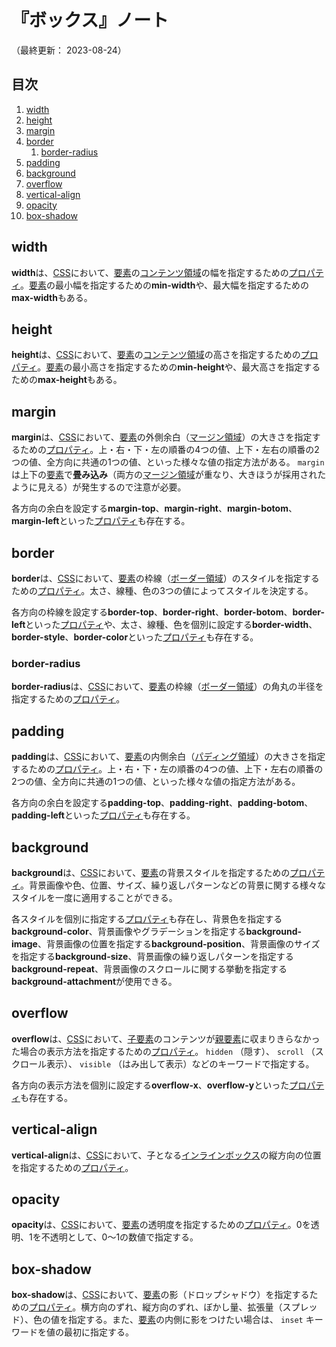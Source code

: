 # 『ボックス』ノート

（最終更新： 2023-08-24）


## 目次

1. [width](#width)
1. [height](#height)
1. [margin](#margin)
1. [border](#border)
	1. [border-radius](#border-radius)
1. [padding](#padding)
1. [background](#background)
1. [overflow](#overflow)
1. [vertical-align](#vertical-align)
1. [opacity](#opacity)
1. [box-shadow](#box-shadow)


## width

**width**は、[CSS](./css.md#css)において、[要素](../../../html/_/chapters/html.md#要素)の[コンテンツ領域](./css.md#コンテンツ領域)の幅を指定するための[プロパティ](./css.md#プロパティ)。[要素](../../../html/_/chapters/html.md#要素)の最小幅を指定するための**min-width**や、最大幅を指定するための**max-width**もある。


## height

**height**は、[CSS](./css.md#css)において、[要素](../../../html/_/chapters/html.md#要素)の[コンテンツ領域](./css.md#コンテンツ領域)の高さを指定するための[プロパティ](./css.md#プロパティ)。[要素](../../../html/_/chapters/html.md#要素)の最小高さを指定するための**min-height**や、最大高さを指定するための**max-height**もある。


## margin

**margin**は、[CSS](./css.md#css)において、[要素](../../../html/_/chapters/html.md#要素)の外側余白（[マージン領域](./css.md#マージン領域)）の大きさを指定するための[プロパティ](./css.md#プロパティ)。上・右・下・左の順番の4つの値、上下・左右の順番の2つの値、全方向に共通の1つの値、といった様々な値の指定方法がある。 `margin` は上下の[要素](../../../html/_/chapters/html.md#要素)で**畳み込み**（両方の[マージン領域](./css.md#マージン領域)が重なり、大きほうが採用されたように見える）が発生するので注意が必要。

各方向の余白を設定する**margin-top**、**margin-right**、**margin-botom**、**margin-left**といった[プロパティ](./css.md#プロパティ)も存在する。


## border

**border**は、[CSS](./css.md#css)において、[要素](../../../html/_/chapters/html.md#要素)の枠線（[ボーダー領域](./css.md#ボーダー領域)）のスタイルを指定するための[プロパティ](./css.md#プロパティ)。太さ、線種、色の3つの値によってスタイルを決定する。

各方向の枠線を設定する**border-top**、**border-right**、**border-botom**、**border-left**といった[プロパティ](./css.md#プロパティ)や、太さ、線種、色を個別に設定する**border-width**、**border-style**、**border-color**といった[プロパティ](./css.md#プロパティ)も存在する。

### border-radius

**border-radius**は、[CSS](./css.md#css)において、[要素](../../../html/_/chapters/html.md#要素)の枠線（[ボーダー領域](./css.md#ボーダー領域)）の角丸の半径を指定するための[プロパティ](./css.md#プロパティ)。


## padding

**padding**は、[CSS](./css.md#css)において、[要素](../../../html/_/chapters/html.md#要素)の内側余白（[パディング領域](./css.md#パディング領域)）の大きさを指定するための[プロパティ](./css.md#プロパティ)。上・右・下・左の順番の4つの値、上下・左右の順番の2つの値、全方向に共通の1つの値、といった様々な値の指定方法がある。

各方向の余白を設定する**padding-top**、**padding-right**、**padding-botom**、**padding-left**といった[プロパティ](./css.md#プロパティ)も存在する。


## background

**background**は、[CSS](./css.md#css)において、[要素](../../../html/_/chapters/html.md#要素)の背景スタイルを指定するための[プロパティ](./css.md#プロパティ)。背景画像や色、位置、サイズ、繰り返しパターンなどの背景に関する様々なスタイルを一度に適用することができる。

各スタイルを個別に指定する[プロパティ](./css.md#プロパティ)も存在し、背景色を指定する**background-color**、背景画像やグラデーションを指定する**background-image**、背景画像の位置を指定する**background-position**、背景画像のサイズを指定する**background-size**、背景画像の繰り返しパターンを指定する**background-repeat**、背景画像のスクロールに関する挙動を指定する**background-attachment**が使用できる。


## overflow

**overflow**は、[CSS](./css.md#css)において、[子要素](../../../html/_/chapters/html.md#要素)のコンテンツが[親要素](../../../html/_/chapters/html.md#要素)に収まりきらなかった場合の表示方法を指定するための[プロパティ](./css.md#プロパティ)。 `hidden` （隠す）、 `scroll` （スクロール表示）、 `visible` （はみ出して表示）などのキーワードで指定する。

各方向の表示方法を個別に設定する**overflow-x**、**overflow-y**といった[プロパティ](./css.md#プロパティ)も存在する。


## vertical-align

**vertical-align**は、[CSS](./css.md#css)において、子となる[インラインボックス](./css.md#インラインボックス)の縦方向の位置を指定するための[プロパティ](./css.md#プロパティ)。


## opacity

**opacity**は、[CSS](./css.md#css)において、[要素](../../../html/_/chapters/html.md#要素)の透明度を指定するための[プロパティ](./css.md#プロパティ)。0を透明、1を不透明として、0〜1の数値で指定する。


## box-shadow

**box-shadow**は、[CSS](./css.md#css)において、[要素](../../../html/_/chapters/html.md#要素)の影（ドロップシャドウ）を指定するための[プロパティ](./css.md#プロパティ)。横方向のずれ、縦方向のずれ、ぼかし量、拡張量（スプレッド）、色の値を指定する。また、[要素](../../../html/_/chapters/html.md#要素)の内側に影をつけたい場合は、 `inset` キーワードを値の最初に指定する。
